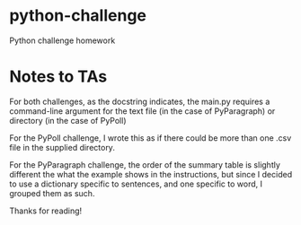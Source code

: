 # python-challenge
Python challenge homework

# Notes to TAs
For both challenges, as the docstring indicates, the main.py requires a command-line argument for the text file (in the case of PyParagraph) or directory (in the case of PyPoll)

For the PyPoll challenge, I wrote this as if there could be more than one .csv file in the supplied directory.

For the PyParagraph challenge, the order of the summary table is slightly different the what the example shows in the instructions, but since I decided to use a dictionary specific to sentences, and one specific to word, I grouped them as such.

Thanks for reading!